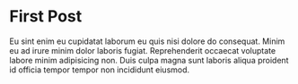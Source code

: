 # First Post

Eu sint enim eu cupidatat laborum eu quis nisi dolore do consequat. Minim eu ad irure minim dolor laboris fugiat. Reprehenderit occaecat voluptate labore minim adipisicing non. Duis culpa magna sunt laboris aliqua proident id officia tempor tempor non incididunt eiusmod.